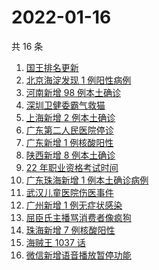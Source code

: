 # 2022-01-16

共 16 条

<!-- BEGIN -->
<!-- 最后更新时间 Sun Jan 16 2022 01:15:50 GMT+0800 (China Standard Time) -->

1. [国王排名更新](https://www.zhihu.com/search?q=国王排名)
1. [北京海淀发现 1 例阳性病例](https://www.zhihu.com/search?q=北京疫情)
1. [河南新增 98 例本土确诊](https://www.zhihu.com/search?q=河南疫情)
1. [深圳卫健委霸气救猫](https://www.zhihu.com/search?q=深圳卫健委救猫)
1. [上海新增 2 例本土确诊](https://www.zhihu.com/search?q=上海疫情)
1. [广东第二人民医院停诊](https://www.zhihu.com/search?q=广东医院停诊)
1. [广东新增 1 例核酸阳性](https://www.zhihu.com/search?q=广东疫情)
1. [陕西新增 8 例本土确诊](https://www.zhihu.com/search?q=陕西疫情)
1. [22 年职业资格考试时间](https://www.zhihu.com/search?q=职业资格考试时间)
1. [广东珠海新增 1 例本土确诊病例](https://www.zhihu.com/search?q=广东疫情)
1. [武汉儿童医院伤医事件](https://www.zhihu.com/search?q=武汉儿童医院)
1. [广州新增 1 例无症状感染](https://www.zhihu.com/search?q=广州疫情)
1. [屈臣氏主播骂消费者像疯狗](https://www.zhihu.com/search?q=屈臣氏)
1. [珠海新增 7 例核酸阳性](https://www.zhihu.com/search?q=珠海疫情)
1. [海贼王 1037 话](https://www.zhihu.com/search?q=海贼王)
1. [微信新增语音播放暂停功能](https://www.zhihu.com/search?q=微信)

<!-- END -->
